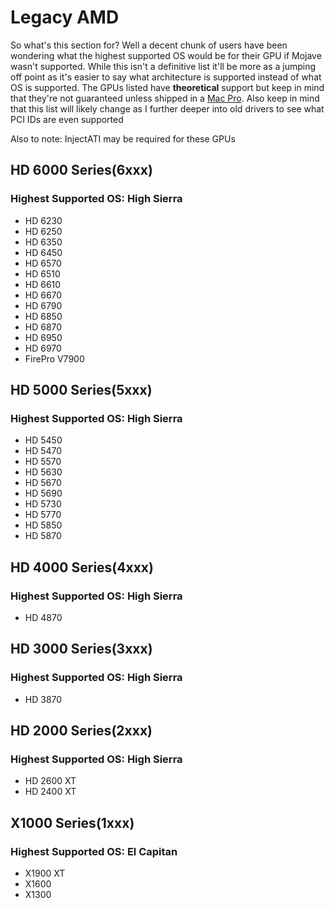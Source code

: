 # Legacy AMD

So what's this section for? Well a decent chunk of users have been wondering what the highest supported OS would be for their GPU if Mojave wasn't supported. While this isn't a definitive list it'll be more as a jumping off point as it's easier to say what architecture is supported instead of what OS is supported. The GPUs listed have **theoretical** support but keep in mind that they're not guaranteed unless shipped in a [Mac Pro](https://support.apple.com/en-lamr/HT201805). Also keep in mind that this list will likely change as I further deeper into old drivers to see what PCI IDs are even supported

Also to note: InjectATI may be required for these GPUs

## HD 6000 Series(6xxx)
### Highest Supported OS: High Sierra

* HD 6230
* HD 6250
* HD 6350
* HD 6450
* HD 6570
* HD 6510
* HD 6610
* HD 6670
* HD 6790
* HD 6850
* HD 6870
* HD 6950
* HD 6970
* FirePro V7900

## HD 5000 Series(5xxx)
### Highest Supported OS: High Sierra

* HD 5450
* HD 5470
* HD 5570
* HD 5630
* HD 5670
* HD 5690
* HD 5730
* HD 5770
* HD 5850
* HD 5870 

## HD 4000 Series(4xxx)
### Highest Supported OS: High Sierra

* HD 4870

## HD 3000 Series(3xxx)
### Highest Supported OS: High Sierra

* HD 3870

## HD 2000 Series(2xxx)
### Highest Supported OS: High Sierra

* HD 2600 XT
* HD 2400 XT

## X1000 Series(1xxx)
### Highest Supported OS: El Capitan

* X1900 XT
* X1600
* X1300

